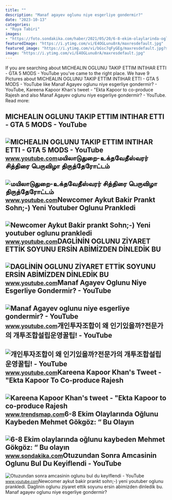 ```yaml
---
title: ""
description: "Manaf agayev oglunu niye esgerliye gondermir?"
date: "2023-10-13"
categories:
- "Ruya Tabiri"
images:
- "https://foto.sondakika.com/haber/2021/05/20/6-8-ekim-olaylarinda-oglunu-kaybeden-mehmet-g-4-14143529_osd.jpg"
featuredImage: "https://i.ytimg.com/vi/E4OGLunu8rA/maxresdefault.jpg"
featured_image: "https://i.ytimg.com/vi/bGsc7qFyGEg/maxresdefault.jpg?sqp=-oaymwEmCIAKENAF8quKqQMa8AEB-AGSA4AC0AWKAgwIABABGGUgSyg_MA8=&amp;rs=AOn4CLDQs6TzNom8mZ2Yp4x25jetXjAotg"
image: "https://i.ytimg.com/vi/E4OGLunu8rA/maxresdefault.jpg"
---
```


If you are searching about MICHEALIN OGLUNU TAKIP ETTIM INTIHAR ETTI - GTA 5 MODS - YouTube you've came to the right place. We have 9 Pictures about MICHEALIN OGLUNU TAKIP ETTIM INTIHAR ETTI - GTA 5 MODS - YouTube like Manaf Agayev oglunu niye esgerliye gondermir? - YouTube, Kareena Kapoor Khan's tweet - "Ekta Kapoor to co-produce Rajesh and also Manaf Agayev oglunu niye esgerliye gondermir? - YouTube. Read more:

MICHEALIN OGLUNU TAKIP ETTIM INTIHAR ETTI - GTA 5 MODS - YouTube
----------------------------------------------------------------

 ![MICHEALIN OGLUNU TAKIP ETTIM INTIHAR ETTI - GTA 5 MODS - YouTube](https://i.ytimg.com/vi/_EoCgotJoq4/maxresdefault.jpg) <small>www.youtube.com</small>மயிலாடுதுறை-உக்தவேதீஸ்வரர் சித்திரை பெருவிழா திருத்தேரோட்டம்
------------------------------------------------------------

 ![மயிலாடுதுறை-உக்தவேதீஸ்வரர் சித்திரை பெருவிழா திருத்தேரோட்டம்](https://i.ytimg.com/vi/E4OGLunu8rA/maxresdefault.jpg) <small>www.youtube.com</small>Newcomer Aykut Bakir Prankt Sohn;-) Yeni Youtuber Oglunu Prankledi
------------------------------------------------------------------

 ![Newcomer Aykut Bakir prankt Sohn;-) Yeni youtuber oglunu prankledi](https://i.ytimg.com/vi/s1HXVd4-8jU/maxresdefault.jpg) <small>www.youtube.com</small>DAGLİNİN OGLUNU ZİYARET ETTİK SOYUNU ERSİN ABİMİZDEN DİNLEDİK BU
----------------------------------------------------------------

 ![DAGLİNİN OGLUNU ZİYARET ETTİK SOYUNU ERSİN ABİMİZDEN DİNLEDİK BU](https://i.ytimg.com/vi/nD_tUjYWykg/maxresdefault.jpg) <small>www.youtube.com</small>Manaf Agayev Oglunu Niye Esgerliye Gondermir? - YouTube
-------------------------------------------------------

 ![Manaf Agayev oglunu niye esgerliye gondermir? - YouTube](https://i.ytimg.com/vi/bGsc7qFyGEg/maxresdefault.jpg?sqp=-oaymwEmCIAKENAF8quKqQMa8AEB-AGSA4AC0AWKAgwIABABGGUgSyg_MA8=&rs=AOn4CLDQs6TzNom8mZ2Yp4x25jetXjAotg) <small>www.youtube.com</small>개인투자조합이 왜 인기있을까?전문가의 개투조합설립운영꿀팁! - YouTube
------------------------------------------

 ![개인투자조합이 왜 인기있을까?전문가의 개투조합설립운영꿀팁! - YouTube](https://i.ytimg.com/vi/cQgq3oGluNU/maxresdefault.jpg) <small>www.youtube.com</small>Kareena Kapoor Khan's Tweet - "Ekta Kapoor To Co-produce Rajesh
---------------------------------------------------------------

 ![Kareena Kapoor Khan's tweet - "Ekta Kapoor to co-produce Rajesh](https://pbs.twimg.com/media/Fcyada8X0AANSFu.jpg) <small>www.trendsmap.com</small>6-8 Ekim Olaylarında Oğlunu Kaybeden Mehmet Gökgöz: “ Bu Olayın
---------------------------------------------------------------

 ![6-8 Ekim olaylarında oğlunu kaybeden Mehmet Gökgöz: “ Bu olayın](https://foto.sondakika.com/haber/2021/05/20/6-8-ekim-olaylarinda-oglunu-kaybeden-mehmet-g-4-14143529_osd.jpg) <small>www.sondakika.com</small>Otuzundan Sonra Amcasinin Oglunu Bul Du Keyiflendi - YouTube
------------------------------------------------------------

 ![Otuzundan sonra amcasinin oglunu bul du keyiflendi - YouTube](https://i.ytimg.com/vi/p1walgIIe2k/maxresdefault.jpg?sqp=-oaymwEmCIAKENAF8quKqQMa8AEB-AHIAYAC6AKKAgwIABABGHIgTygxMA8=&rs=AOn4CLBzhdi7VcjUpQrBKaROPAiHn_HS9w) <small>www.youtube.com</small>Newcomer aykut bakir prankt sohn;-) yeni youtuber oglunu prankledi. Dagli̇ni̇n oglunu zi̇yaret etti̇k soyunu ersi̇n abi̇mi̇zden di̇nledi̇k bu. Manaf agayev oglunu niye esgerliye gondermir?
